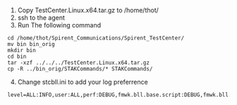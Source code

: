 1. Copy TestCenter.Linux.x64.tar.gz to /home/thot/
2. ssh to the agent
3. Run The following command
```
cd /home/thot/Spirent_Communications/Spirent_TestCenter/
mv bin bin_orig
mkdir bin
cd bin
tar -xzf ../../../TestCenter.Linux.x64.tar.gz
cp -R ../bin_orig/STAKCommands/* STAKCommands/
```
4. Change stcbll.ini to add your log preferrence
```
level=ALL:INFO,user:ALL,perf:DEBUG,fmwk.bll.base.script:DEBUG,fmwk.bll.base.cmdStatus:DEBUG
```
